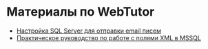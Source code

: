 # Материалы по WebTutor

* [Настройка SQL Server для отправки email писем](./Настройка%20SQL%20Server%20для%20отправки%20email%20писем/README.md)
* [Практическое руководство по работе с полями XML в MSSQL](./Практическое%20руководство%20по%20работе%20с%20полями%20XML%20в%20MS%20SQL/README.md)
